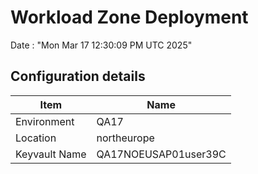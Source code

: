 # Workload Zone Deployment #

Date : "Mon Mar 17 12:30:09 PM UTC 2025"

## Configuration details ##

| Item                    | Name                 |
| ----------------------- | -------------------- |
| Environment             | QA17         |
| Location                | northeurope              |
| Keyvault Name           | QA17NOEUSAP01user39C  |

